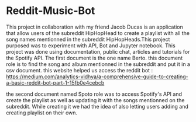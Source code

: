 # Reddit-Music-Bot

This project in collaboration with my friend Jacob Ducas is an application that allow users of the subreddit HipHopHead to create a playlist with all the song names mentionned in the subreddit HipHopHeads.This project purposed was to experiment with API, Bot and Jupyter notebook. This project was done using documentation, public chat, articles and tutorials for the Spotify API. The first document is the one name Berto. this document role is to find the song and album mentionned in the subreddit and put it in a csv document. 
this website helped us access the reddit bot : https://medium.com/analytics-vidhya/a-comprehensive-guide-to-creating-a-basic-reddit-bot-part-1-15fb0e4cebcb 

the second document named Spoto role was to access Spotify's API and create the playlist as well as updating it with the songs mentionned on the subreddit. While creating it we had the idea of also letting users adding and creating playlist on their own. 


